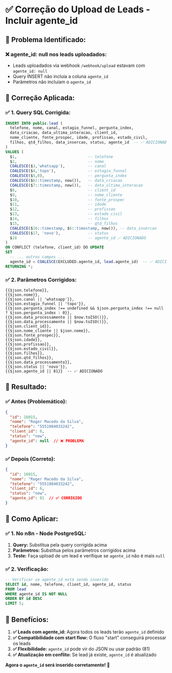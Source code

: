 # ✅ Correção do Upload de Leads - Incluir agente_id

## 🎯 **Problema Identificado:**

### **❌ agente_id: null nos leads uploadados:**
- Leads uploadados via webhook `/webhook/upload` estavam com `agente_id: null`
- Query INSERT não incluía a coluna `agente_id`
- Parâmetros não incluíam o `agente_id`

## 🔧 **Correção Aplicada:**

### **✅ 1. Query SQL Corrigida:**

```sql
INSERT INTO public.lead (
  telefone, nome, canal, estagio_funnel, pergunta_index,
  data_criacao, data_ultima_interacao, client_id,
  nome_cliente, fonte_prospec, idade, profissao, estado_civil,
  filhos, qtd_filhos, data_insercao, status, agente_id  -- ✅ ADICIONADO
)
VALUES (
  $1,                               -- telefone
  $2,                               -- nome
  COALESCE($3,'whatsapp'),          -- canal
  COALESCE($4,'topo'),              -- estagio_funnel
  COALESCE($5,0),                   -- pergunta_index
  COALESCE($6::timestamp, now()),   -- data_criacao
  COALESCE($7::timestamp, now()),   -- data_ultima_interacao
  $8,                               -- client_id
  $9,                               -- nome_cliente
  $10,                              -- fonte_prospec
  $11,                              -- idade
  $12,                              -- profissao
  $13,                              -- estado_civil
  $14,                              -- filhos
  $15,                              -- qtd_filhos
  COALESCE($16::timestamp, $6::timestamp, now()), -- data_insercao
  COALESCE($17, 'novo'),            -- status
  $18                               -- agente_id ✅ ADICIONADO
)
ON CONFLICT (telefone, client_id) DO UPDATE
SET
  -- ... outros campos ...
  agente_id = COALESCE(EXCLUDED.agente_id, lead.agente_id)  -- ✅ ADICIONADO
RETURNING *;
```

### **✅ 2. Parâmetros Corrigidos:**

```
{{$json.telefone}}, 
{{$json.nome}}, 
{{$json.canal || 'whatsapp'}}, 
{{$json.estagio_funnel || 'topo'}}, 
{{$json.pergunta_index !== undefined && $json.pergunta_index !== null ? $json.pergunta_index : 0}}, 
{{$json.data_processamento || $now.toISO()}}, 
{{$json.data_processamento || $now.toISO()}}, 
{{$json.client_id}}, 
{{$json.nome_cliente || $json.nome}}, 
{{$json.fonte_prospec}}, 
{{$json.idade}}, 
{{$json.profissao}}, 
{{$json.estado_civil}}, 
{{$json.filhos}}, 
{{$json.qtd_filhos}}, 
{{$json.data_processamento}}, 
{{$json.status || 'novo'}}, 
{{$json.agente_id || 81}}  -- ✅ ADICIONADO
```

## 🎉 **Resultado:**

### **✅ Antes (Problemático):**
```json
{
  "id": 16015,
  "nome": "Roger Macedo da Silva",
  "telefone": "5551984033242",
  "client_id": 6,
  "status": "new",
  "agente_id": null  // ❌ PROBLEMA
}
```

### **✅ Depois (Correto):**
```json
{
  "id": 16015,
  "nome": "Roger Macedo da Silva", 
  "telefone": "5551984033242",
  "client_id": 6,
  "status": "new",
  "agente_id": 81  // ✅ CORRIGIDO
}
```

## 🚀 **Como Aplicar:**

### **✅ 1. No n8n - Node PostgreSQL:**
1. **Query:** Substitua pela query corrigida acima
2. **Parâmetros:** Substitua pelos parâmetros corrigidos acima
3. **Teste:** Faça upload de um lead e verifique se `agente_id` não é mais `null`

### **✅ 2. Verificação:**
```sql
-- Verificar se agente_id está sendo inserido
SELECT id, nome, telefone, client_id, agente_id, status 
FROM lead 
WHERE agente_id IS NOT NULL 
ORDER BY id DESC 
LIMIT 5;
```

## 🎯 **Benefícios:**

1. **✅ Leads com agente_id:** Agora todos os leads terão `agente_id` definido
2. **✅ Compatibilidade com start flow:** O fluxo "start" conseguirá processar os leads
3. **✅ Flexibilidade:** `agente_id` pode vir do JSON ou usar padrão (81)
4. **✅ Atualização em conflito:** Se lead já existe, `agente_id` é atualizado

**Agora o `agente_id` será inserido corretamente! 🚀**
